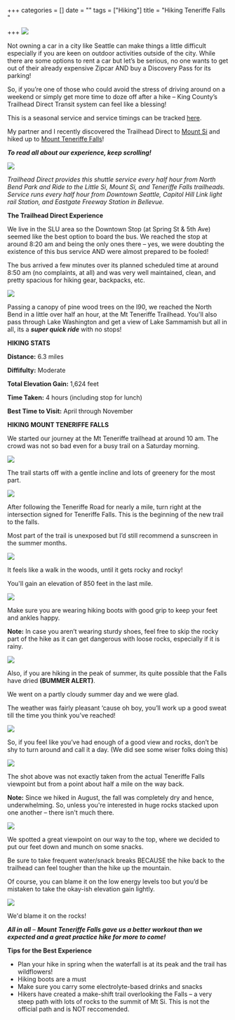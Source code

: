 +++
categories = []
date = ""
tags = ["Hiking"]
title = "Hiking Teneriffe Falls "

+++
![](/uploads/img_1645.jpg)

Not owning a car in a city like Seattle can make things a little difficult especially if you are keen on outdoor activities outside of the city. While there are some options to rent a car but let’s be serious, no one wants to get out of their already expensive Zipcar AND buy a Discovery Pass for its parking!

So, if you’re one of those who could avoid the stress of driving around on a weekend or simply get more time to doze off after a hike – King County’s Trailhead Direct Transit system can feel like a blessing!

This is a seasonal service and service timings can be tracked [here](https://trailheaddirect.org/).

My partner and I recently discovered the Trailhead Direct to [Mount Si](https://www.wta.org/go-hiking/hikes/mount-si) and hiked up to [Mount Teneriffe Falls](https://www.wta.org/go-hiking/hikes/teneriffe-falls)!

**_To read all about our experience, keep scrolling!_**

![](/uploads/img_1713.jpg)

_Trailhead Direct provides this shuttle service every half hour from North Bend Park and Ride to the Little Si, Mount Si, and Teneriffe Falls trailheads. Service runs every half hour from Downtown Seattle, Capitol Hill Link light rail Station, and Eastgate Freeway Station in Bellevue._

**The Trailhead Direct Experience**

We live in the SLU area so the Downtown Stop (at Spring St & 5th Ave) seemed like the best option to board the bus. We reached the stop at around 8:20 am and being the only ones there – yes, we were doubting the existence of this bus service AND were almost prepared to be fooled! 

The bus arrived a few minutes over its planned scheduled time at around 8:50 am (no complaints, at all) and was very well maintained, clean, and pretty spacious for hiking gear, backpacks, etc.

![](/uploads/img_20220827_092850.jpg)

Passing a canopy of pine wood trees on the I90, we reached the North Bend in a little over half an hour, at the Mt Teneriffe Trailhead. You'll also pass through Lake Washington and get a view of Lake Sammamish but all in all, its a **_super quick ride_** with no stops!

**HIKING STATS**

**Distance:** 6.3 miles

**Diffifulty:** Moderate

**Total Elevation Gain:** 1,624 feet

**Time Taken:** 4 hours (including stop for lunch)

**Best Time to Visit:** April through November

**HIKING MOUNT TENERIFFE FALLS**

We started our journey at the Mt Teneriffe trailhead at around 10 am. The crowd was not so bad even for a busy trail on a Saturday morning. 

![](/uploads/img_1709.jpg)

The trail starts off with a gentle incline and lots of greenery for the most part.

![](/uploads/img_1627.jpg)

After following the Teneriffe Road for nearly a mile, turn right at the intersection signed for Teneriffe Falls. This is the beginning of the new trail to the falls.

Most part of the trail is unexposed but I’d still recommend a sunscreen in the summer months. 

![](/uploads/img_1688.jpg)

It feels like a walk in the woods, until it gets rocky and rocky!

You'll gain an elevation of 850 feet in the last mile. 

![](/uploads/img_1632.jpg)

Make sure you are wearing hiking boots with good grip to keep your feet and ankles happy.

**Note:**  In case you aren’t wearing sturdy shoes, feel free to skip the rocky part of the hike as it can get dangerous with loose rocks, especially if it is rainy.

![](/uploads/img_1699.jpg)

Also, if you are hiking in the peak of summer, its quite possible that the Falls have dried **(BUMMER ALERT)**.

We went on a partly cloudy summer day and we were glad. 

The weather was fairly pleasant ‘cause oh boy, you’ll work up a good sweat till the time you think you’ve reached!

![](/uploads/img_1633.jpg)

So, if you feel like you’ve had enough of a good view and rocks, don’t be shy to turn around and call it a day. (We did see some wiser folks doing this)

![](/uploads/img_1645-pano.jpg)

The shot above was not exactly taken from the actual Teneriffe Falls viewpoint but from a point about half a mile on the way back. 

**Note:** Since we hiked in August, the fall was completely dry and hence, underwhelming. So, unless you're interested in huge rocks stacked upon one another – there isn't much there.  

![](/uploads/img_20220827_123750.jpg)

We spotted a great viewpoint on our way to the top, where we decided to put our feet down and munch on some snacks. 

Be sure to take frequent water/snack breaks BECAUSE the hike back to the trailhead can feel tougher than the hike up the mountain.

Of course, you can blame it on the low energy levels too but you’d be mistaken to take the okay-ish elevation gain lightly. 

![](/uploads/img_20220827_111013.jpg)

We'd blame it on the rocks!

**_All in all_** – **_Mount Teneriffe Falls gave us a better workout than we expected and a great practice hike for more to come!_**

**Tips for the Best Experience**

* Plan your hike in spring when the waterfall is at its peak and the trail has wildflowers!
* Hiking boots are a must
* Make sure you carry some electrolyte-based drinks and snacks
* Hikers have created a make-shift trail overlooking the Falls – a very steep path with lots of rocks to the summit of Mt Si. This is not the official path and is NOT reccomended. 